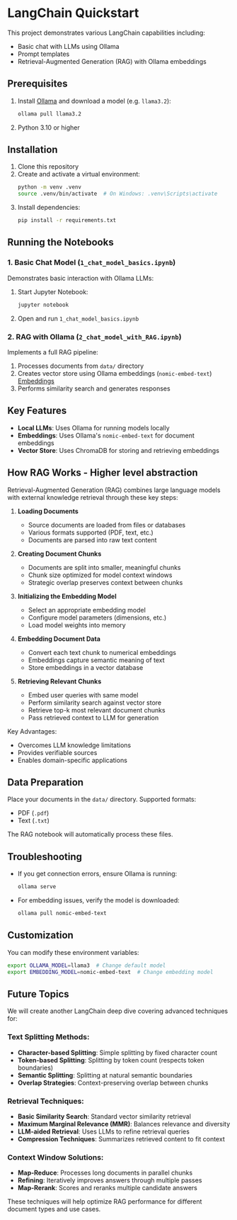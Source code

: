 # LangChain Quickstart

This project demonstrates various LangChain capabilities including:
- Basic chat with LLMs using Ollama
- Prompt templates
- Retrieval-Augmented Generation (RAG) with Ollama embeddings

## Prerequisites

1. Install [Ollama](https://ollama.com/) and download a model (e.g. `llama3.2`):
   ```bash
   ollama pull llama3.2
   ```
2. Python 3.10 or higher

## Installation

1. Clone this repository
2. Create and activate a virtual environment:
   ```bash
   python -m venv .venv
   source .venv/bin/activate  # On Windows: .venv\Scripts\activate
   ```
3. Install dependencies:
   ```bash
   pip install -r requirements.txt
   ```

## Running the Notebooks

### 1. Basic Chat Model (`1_chat_model_basics.ipynb`)
Demonstrates basic interaction with Ollama LLMs:
1. Start Jupyter Notebook:
   ```bash
   jupyter notebook
   ```
2. Open and run `1_chat_model_basics.ipynb`

### 2. RAG with Ollama (`2_chat_model_with_RAG.ipynb`)
Implements a full RAG pipeline:
1. Processes documents from `data/` directory
2. Creates vector store using Ollama embeddings (`nomic-embed-text`) [Embeddings](https://ollama.com/search?c=embedding)
3. Performs similarity search and generates responses

## Key Features

- **Local LLMs**: Uses Ollama for running models locally
- **Embeddings**: Uses Ollama's `nomic-embed-text` for document embeddings
- **Vector Store**: Uses ChromaDB for storing and retrieving embeddings

## How RAG Works - Higher level abstraction

Retrieval-Augmented Generation (RAG) combines large language models with external knowledge retrieval through these key steps:

1. **Loading Documents**
   - Source documents are loaded from files or databases
   - Various formats supported (PDF, text, etc.)
   - Documents are parsed into raw text content

2. **Creating Document Chunks**
   - Documents are split into smaller, meaningful chunks
   - Chunk size optimized for model context windows
   - Strategic overlap preserves context between chunks

3. **Initializing the Embedding Model**
   - Select an appropriate embedding model
   - Configure model parameters (dimensions, etc.)
   - Load model weights into memory

4. **Embedding Document Data**
   - Convert each text chunk to numerical embeddings
   - Embeddings capture semantic meaning of text
   - Store embeddings in a vector database

5. **Retrieving Relevant Chunks**
   - Embed user queries with same model
   - Perform similarity search against vector store
   - Retrieve top-k most relevant document chunks
   - Pass retrieved context to LLM for generation

Key Advantages:
- Overcomes LLM knowledge limitations
- Provides verifiable sources
- Enables domain-specific applications

## Data Preparation

Place your documents in the `data/` directory. Supported formats:
- PDF (`.pdf`)
- Text (`.txt`)

The RAG notebook will automatically process these files.

## Troubleshooting

- If you get connection errors, ensure Ollama is running:
  ```bash
  ollama serve
  ```
- For embedding issues, verify the model is downloaded:
  ```bash
  ollama pull nomic-embed-text
  ```

## Customization

You can modify these environment variables:
```bash
export OLLAMA_MODEL=llama3  # Change default model
export EMBEDDING_MODEL=nomic-embed-text  # Change embedding model
```

## Future Topics

We will create another LangChain deep dive covering advanced techniques for:

### Text Splitting Methods:
- **Character-based Splitting**: Simple splitting by fixed character count
- **Token-based Splitting**: Splitting by token count (respects token boundaries)
- **Semantic Splitting**: Splitting at natural semantic boundaries
- **Overlap Strategies**: Context-preserving overlap between chunks

### Retrieval Techniques:
- **Basic Similarity Search**: Standard vector similarity retrieval
- **Maximum Marginal Relevance (MMR)**: Balances relevance and diversity
- **LLM-aided Retrieval**: Uses LLMs to refine retrieval queries
- **Compression Techniques**: Summarizes retrieved content to fit context

### Context Window Solutions:
- **Map-Reduce**: Processes long documents in parallel chunks
- **Refining**: Iteratively improves answers through multiple passes
- **Map-Rerank**: Scores and reranks multiple candidate answers

These techniques will help optimize RAG performance for different document types and use cases.
